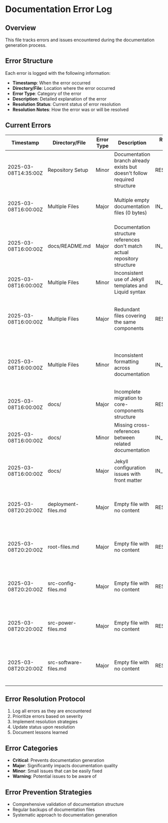 # Documentation Error Log

## Overview
This file tracks errors and issues encountered during the documentation generation process.

## Error Structure
Each error is logged with the following information:
- **Timestamp**: When the error occurred
- **Directory/File**: Location where the error occurred
- **Error Type**: Category of the error
- **Description**: Detailed explanation of the error
- **Resolution Status**: Current status of error resolution
- **Resolution Notes**: How the error was or will be resolved

## Current Errors

| Timestamp | Directory/File | Error Type | Description | Resolution Status | Resolution Notes |
|-----------|---------------|------------|-------------|------------------|------------------|
| 2025-03-08T14:35:00Z | Repository Setup | Minor | Documentation branch already exists but doesn't follow required structure | RESOLVED | Structure being aligned to requirements |
| 2025-03-08T16:00:00Z | Multiple Files | Major | Multiple empty documentation files (0 bytes) | IN_PROGRESS | Four files populated with content, others pending consolidation |
| 2025-03-08T16:00:00Z | docs/README.md | Major | Documentation structure references don't match actual repository structure | IN_PROGRESS | README to be updated with accurate structure |
| 2025-03-08T16:00:00Z | Multiple Files | Minor | Inconsistent use of Jekyll templates and Liquid syntax | IN_PROGRESS | Standardizing template usage across files, 4 files completed |
| 2025-03-08T16:00:00Z | Multiple Files | Major | Redundant files covering the same components | RESOLVED | Content consolidated into core-components and web-interface directories |
| 2025-03-08T16:00:00Z | Multiple Files | Minor | Inconsistent formatting across documentation | IN_PROGRESS | Standardized formatting applied to setup.md, src-web-static.md, src-web-tests.md |
| 2025-03-08T16:00:00Z | docs/ | Major | Incomplete migration to core-components structure | RESOLVED | All core components migrated to appropriate directories |
| 2025-03-08T16:00:00Z | docs/ | Minor | Missing cross-references between related documentation | IN_PROGRESS | Cross-references being updated as files are standardized |
| 2025-03-08T16:00:00Z | docs/ | Major | Jekyll configuration issues with front matter | IN_PROGRESS | Front matter added to standardized files, others pending |
| 2025-03-08T20:20:00Z | deployment-files.md | Major | Empty file with no content | RESOLVED | File populated with comprehensive content following template |
| 2025-03-08T20:20:00Z | root-files.md | Major | Empty file with no content | RESOLVED | File populated with comprehensive content following template |
| 2025-03-08T20:20:00Z | src-config-files.md | Major | Empty file with no content | RESOLVED | File populated with comprehensive content following template |
| 2025-03-08T20:20:00Z | src-power-files.md | Major | Empty file with no content | RESOLVED | File populated with comprehensive content following template |
| 2025-03-08T20:20:00Z | src-software-files.md | Major | Empty file with no content | RESOLVED | File populated with comprehensive content following template |

## Error Resolution Protocol
1. Log all errors as they are encountered
2. Prioritize errors based on severity
3. Implement resolution strategies
4. Update status upon resolution
5. Document lessons learned

## Error Categories
- **Critical**: Prevents documentation generation
- **Major**: Significantly impacts documentation quality
- **Minor**: Small issues that can be easily fixed
- **Warning**: Potential issues to be aware of

## Error Prevention Strategies
- Comprehensive validation of documentation structure
- Regular backups of documentation files
- Systematic approach to documentation generation
